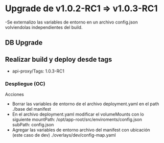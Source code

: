 # Upgrade de v1.0.2-RC1 => v1.0.3-RC1

-Se externalizo las variables de entorno en un archivo config.json volviendolas independientes del build.

## DB Upgrade

## Realizar build y deploy desde tags

- api-proxy/Tags: 1.0.3-RC1

### Despliegue (OC)

Acciones

- Borrar las variables de entorno de el archivo deployment.yaml en el path ./base del manifest
- En el archivo deployment.yaml modificar el volumeMounts con lo siguiente mountPath: /opt/app-root/src/enviroments/config.json subPath: config.json
- Agregar las variables de entorno  archivo del manifest con ubicación (este caso de dev) ./overlays/dev/config-map.yaml 

